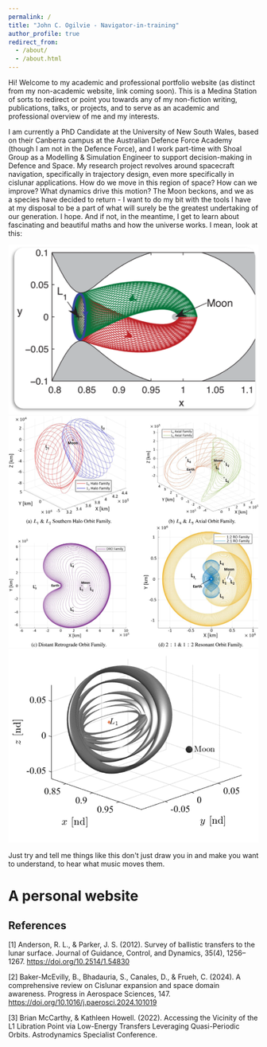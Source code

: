```yaml
---
permalink: /
title: "John C. Ogilvie - Navigator-in-training"
author_profile: true
redirect_from: 
  - /about/
  - /about.html
---
```


Hi! Welcome to my academic and professional portfolio website (as distinct from my non-academic website, link coming soon). This is a Medina Station of sorts to redirect or point you towards any of my non-fiction writing, publications, talks, or projects, and to serve as an academic and professional overview of me and my interests. 

I am currently a PhD Candidate at the University of New South Wales, based on their Canberra campus at the Australian Defence Force Academy (though I am not in the Defence Force), and I work part-time with Shoal Group as a Modelling & Simulation Engineer to support decision-making in Defence and Space. My research project revolves around spacecraft navigation, specifically in trajectory design, even more specifically in cislunar applications. How do we move in this region of space? How can we improve? What dynamics drive this motion? The Moon beckons, and we as a species have decided to return - I want to do my bit with the tools I have at my disposal to be a part of what will surely be the greatest undertaking of our generation. I hope. And if not, in the meantime, I get to learn about fascinating and beautiful maths and how the universe works. I mean, look at this: 

![Invariant Manifolds of the L1 libration point orbit [1]](../images/l1_libration_orbit_invariant_manifolds.png)
![3-body orbits around the Moon [2]](../images/3_body_orbits.jpg)
![Members of the L1 quasi-halo family of orbits [3]](../images/l1_quasi_halo_family.png)

Just try and tell me things like this don't just draw you in and make you want to understand, to hear what music moves them. 

A personal website
======


References
------
[1] Anderson, R. L., & Parker, J. S. (2012). Survey of ballistic transfers to the lunar surface. Journal of Guidance, Control, and Dynamics, 35(4), 1256–1267. https://doi.org/10.2514/1.54830

[2] Baker-McEvilly, B., Bhadauria, S., Canales, D., & Frueh, C. (2024). A comprehensive review on Cislunar expansion and space domain awareness. Progress in Aerospace Sciences, 147. https://doi.org/10.1016/j.paerosci.2024.101019

[3] Brian McCarthy, & Kathleen Howell. (2022). Accessing the Vicinity of the L1 Libration Point via Low-Energy Transfers Leveraging Quasi-Periodic Orbits. Astrodynamics Specialist Conference.

